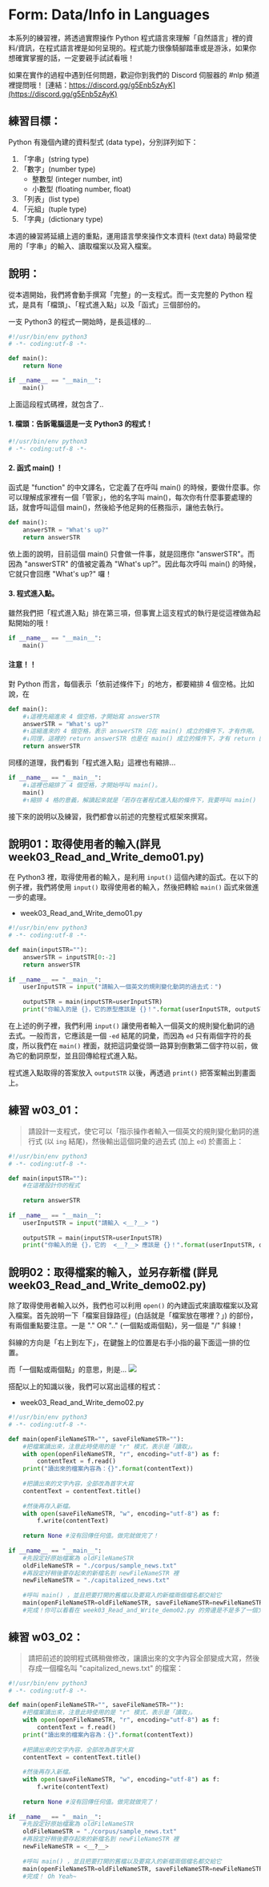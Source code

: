 # Form: Data/Info in Languages
本系列的練習裡，將透過實際操作 Python 程式語言來理解「自然語言」裡的資料/資訊，在程式語言裡是如何呈現的。程式能力很像騎腳踏車或是游泳，如果你想確實掌握的話，一定要親手試試看哦！

如果在實作的過程中遇到任何問題，歡迎你到我們的 Discord 伺服器的 #nlp 頻道裡提問哦！
[連結：https://discord.gg/g5Enb5zAyK](https://discord.gg/g5Enb5zAyK)

## 練習目標：
Python 有幾個內建的資料型式 (data type)，分別詳列如下：
1. 「字串」(string type)
2. 「數字」(number type)
	- 整數型 (integer number, int)
	- 小數型 (floating number, float)
3. 「列表」(list type)
4. 「元組」(tuple type)
5. 「字典」(dictionary type)

本週的練習將延續上週的重點，運用語言學來操作文本資料 (text data) 時最常使用的「字串」的輸入、讀取檔案以及寫入檔案。

## 說明：
從本週開始，我們將會動手撰寫「完整」的一支程式。而一支完整的 Python 程式，是具有「檔頭」、「程式進入點」以及「函式」三個部份的。

一支 Python3 的程式一開始時，是長這樣的…

```python
#!/usr/bin/env python3
# -*- coding:utf-8 -*-

def main():
    return None

if __name__ == "__main__":
    main()
```

上面這段程式碼裡，就包含了..  

#### 1. 檔頭：告訴電腦這是一支 Python3 的程式！  

```python
#!/usr/bin/env python3
# -*- coding:utf-8 -*-
```

#### 2. 函式 main() ！
函式是 "function" 的中文譯名，它定義了在呼叫 main() 的時候，要做什麼事。你可以理解成家裡有一個「管家」，他的名字叫 main()，每次你有什麼事要處理的話，就會呼叫這個 main()，然後給予他足夠的任務指示，讓他去執行。

```python
def main():
    answerSTR = "What's up?"
    return answerSTR
```
依上面的說明，目前這個 main() 只會做一件事，就是回應你 "answerSTR"。而因為 "answerSTR" 的值被定義為 "What's up?"。因此每次呼叫 main() 的時候，它就只會回應 "What's up?" 囉！

#### 3. 程式進入點。
雖然我們把「程式進入點」排在第三項，但事實上這支程式的執行是從這裡做為起點開始的哦！

```python
if __name__ == "__main__":
    main()
```

#### 注意！！
對 Python 而言，每個表示「依前述條件下」的地方，都要縮排 4 個空格。比如說，在

```python
def main():
    #↓這裡先縮進來 4 個空格，才開始寫 answerSTR
    answerSTR = "What's up?"  
    #↑這縮進來的 4 個空格，表示 answerSTR 只在 main() 成立的條件下，才有作用。  
    #↓同理，這裡的 return answerSTR 也是在 main() 成立的條件下，才有 return 回傳答案的能力。因此也要縮排 4 個空格。  
    return answerSTR  
```

同樣的道理，我們看到「程式進入點」這裡也有縮排…

```python
if __name__ == "__main__":
    #↓這裡也縮排了 4 個空格，才開始呼叫 main()。  
    main()  
    #↑縮排 4 格的意義，解讀起來就是「若存在著程式進入點的條件下，我要呼叫 main() 管家來做某些事情」的意思。  
```

接下來的說明以及練習，我們都會以前述的完整程式框架來撰寫。

## 說明01：取得使用者的輸入(詳見week03\_Read\_and\_Write\_demo01.py)
在 Python3 裡，取得使用者的輸入，是利用 `input()` 這個內建的函式。在以下的例子裡，我們將使用 `input()` 取得使用者的輸入，然後把轉給 `main()` 函式來做進一步的處理。

- week03\_Read\_and\_Write\_demo01.py

```python
#!/usr/bin/env python3
# -*- coding:utf-8 -*-

def main(inputSTR=""):
    answerSTR = inputSTR[0:-2]
    return answerSTR
    
if __name__ == "__main__":
    userInputSTR = input("請輸入一個英文的規則變化動詞的過去式：")
    
    outputSTR = main(inputSTR=userInputSTR)
    print("你輸入的是 {}，它的原型應該是 {}！".format(userInputSTR, outputSTR))
```

在上述的例子裡，我們利用 `input()` 讓使用者輸入一個英文的規則變化動詞的過去式。一般而言，它應該是一個 `-ed` 結尾的詞彙，而因為 `ed` 只有兩個字符的長度，所以我們在 `main()` 裡面，就把這詞彙從頭一路算到倒數第二個字符以前，做為它的動詞原型，並且回傳給程式進入點。

程式進入點取得的答案放入 `outputSTR` 以後，再透過 `print()` 把答案輸出到畫面上。

## 練習 w03_01：
> 請設計一支程式，使它可以「指示操作者輸入一個英文的規則變化動詞的進行式 (以 `ing` 結尾)，然後輸出這個詞彙的過去式 (加上 `ed`) 於畫面上：

```python
#!/usr/bin/env python3
# -*- coding:utf-8 -*-

def main(inputSTR=""):
    #在這裡設計你的程式
    
    return answerSTR
    
if __name__ == "__main__":
    userInputSTR = input("請輸入 <__?__> ")
    
    outputSTR = main(inputSTR=userInputSTR)
    print("你輸入的是 {}，它的  <__?__> 應該是 {}！".format(userInputSTR, outputSTR))
```

## 說明02：取得檔案的輸入，並另存新檔 (詳見week03\_Read\_and\_Write\_demo02.py)
除了取得使用者輸入以外，我們也可以利用 `open()` 的內建函式來讀取檔案以及寫入檔案。首先說明一下「檔案目錄路徑」(白話就是「檔案放在哪裡？」) 的部份，有兩個重點要注意。一是 "." OR ".." (一個點或兩個點)，另一個是 "/" 斜線！

斜線的方向是「右上到左下」，在鍵盤上的位置是右手小指的最下面這一排的位置。

而「一個點或兩個點」的意思，則是…
![](./media/w3_01.png)

搭配以上的知識以後，我們可以寫出這樣的程式：

- week03\_Read\_and\_Write\_demo02.py

```python
#!/usr/bin/env python3
# -*- coding:utf-8 -*-

def main(openFileNameSTR="", saveFileNameSTR=""):
    #把檔案讀出來，注意此時使用的是 "r" 模式，表示是「讀取」。
    with open(openFileNameSTR, "r", encoding="utf-8") as f:
        contentText = f.read()
    print("讀出來的檔案內容為：{}".format(contentText))
    
    #把讀出來的文字內容，全部改為首字大寫
    contentText = contentText.title()
    
    #然後再存入新檔。
    with open(saveFileNameSTR, "w", encoding="utf-8") as f:
        f.write(contentText)
    
    return None #沒有回傳任何值。做完就做完了！
    
if __name__ == "__main__":
    #先設定好原始檔案為 oldFileNameSTR
    oldFileNameSTR = "./corpus/sample_news.txt"
    #再設定好稍後要存起來的新檔名到 newFileNameSTR 裡
    newFileNameSTR = "./capitalized_news.txt"
    
    #呼叫 main() ，並且把要打開的舊檔以及要寫入的新檔兩個檔名都交給它
    main(openFileNameSTR=oldFileNameSTR, saveFileNameSTR=newFileNameSTR)
    #完成！你可以看看在 week03_Read_and_Write_demo02.py 的旁邊是不是多了一個文字檔案，檔名就是 newFileNameSTR 裡設定的呢？
```


## 練習 w03_02：
> 請把前述的說明程式碼稍做修改，讓讀出來的文字內容全部變成大寫，然後存成一個檔名叫 "capitalized_news.txt" 的檔案：

```python
#!/usr/bin/env python3
# -*- coding:utf-8 -*-

def main(openFileNameSTR="", saveFileNameSTR=""):
    #把檔案讀出來，注意此時使用的是 "r" 模式，表示是「讀取」。
    with open(openFileNameSTR, "r", encoding="utf-8") as f:
        contentText = f.read()
    print("讀出來的檔案內容為：{}".format(contentText))
    
    #把讀出來的文字內容，全部改為首字大寫
    contentText = contentText.title()
    
    #然後再存入新檔。
    with open(saveFileNameSTR, "w", encoding="utf-8") as f:
        f.write(contentText)
    
    return None #沒有回傳任何值。做完就做完了！
    
if __name__ == "__main__":
    #先設定好原始檔案為 oldFileNameSTR
    oldFileNameSTR = "./corpus/sample_news.txt"
    #再設定好稍後要存起來的新檔名到 newFileNameSTR 裡
    newFileNameSTR = <__?__>
    
    #呼叫 main() ，並且把要打開的舊檔以及要寫入的新檔兩個檔名都交給它
    main(openFileNameSTR=oldFileNameSTR, saveFileNameSTR=newFileNameSTR)
    #完成！ Oh Yeah~
```
